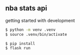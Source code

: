 nba stats api
---

getting started with development

```bash
$ python -m venv .venv
$ source .venv/bin/activate

$ pip install
$ flask run
```
